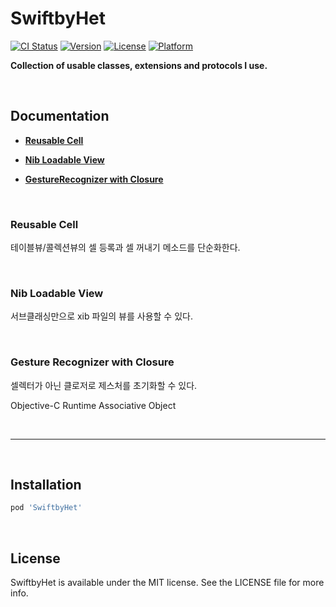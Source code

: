 # SwiftbyHet

[![CI Status](https://img.shields.io/travis/gocks0922@gmail.com/SwiftbyHet.svg?style=flat)](https://travis-ci.org/gocks0922@gmail.com/SwiftbyHet)
[![Version](https://img.shields.io/cocoapods/v/SwiftbyHet.svg?style=flat)](https://cocoapods.org/pods/SwiftbyHet)
[![License](https://img.shields.io/cocoapods/l/SwiftbyHet.svg?style=flat)](https://cocoapods.org/pods/SwiftbyHet)
[![Platform](https://img.shields.io/cocoapods/p/SwiftbyHet.svg?style=flat)](https://cocoapods.org/pods/SwiftbyHet)

**Collection of usable classes, extensions and protocols I use.**

</br>

## Documentation

- [**Reusable Cell**](#reusable-cell)

- [**Nib Loadable View**](#nib-loadable-view)

- [**GestureRecognizer with Closure**](#gesture-recognizer-with-closure)

</br>

### Reusable Cell

테이블뷰/콜렉션뷰의 셀 등록과 셀 꺼내기 메소드를 단순화한다.

</br>

### Nib Loadable View

서브클래싱만으로 xib 파일의 뷰를 사용할 수 있다.

</br>

### Gesture Recognizer with Closure

셀렉터가 아닌 클로저로 제스처를 초기화할 수 있다.

Objective-C Runtime Associative Object

</br>

------

</br>

## Installation

```ruby
pod 'SwiftbyHet'
```

</br>

## License

SwiftbyHet is available under the MIT license. See the LICENSE file for more info.
